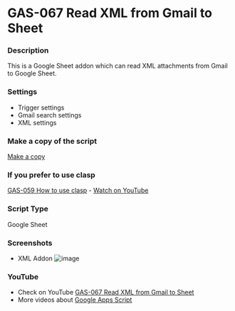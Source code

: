 # GAS-067 Read XML from Gmail to Sheet

### Description
This is a Google Sheet addon which can read XML attachments from Gmail to Google Sheet.

### Settings
* Trigger settings
* Gmail search settings
* XML settings

### Make a copy of the script
[Make a copy](https://docs.google.com/spreadsheets/d/1fc9uPCvTEf2uTDT8vCKfroYxyllwyz3ZilpW46xfujM/copy)

### If you prefer to use clasp
[GAS-059 How to use clasp](https://github.com/ashtonfei/google-apps-script-projects/tree/GAS-259) - [Watch on YouTube](https://youtu.be/V-oE2OyvTKM)

### Script Type
Google Sheet

### Screenshots
* XML Addon
![image](https://user-images.githubusercontent.com/16481229/93886384-e9fd7b00-fd17-11ea-8b23-6762358702ec.png)

### YouTube
* Check on YouTube [GAS-067 Read XML from Gmail to Sheet](https://youtu.be/urj8_pjqT-k)
* More videos about [Google Apps Script](https://www.youtube.com/playlist?list=PLQhwjnEjYj8Bf_EZDrrcmkB9vcB9Sk3x0)

